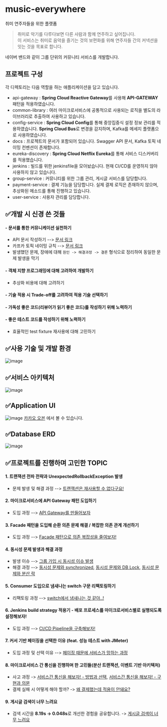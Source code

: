 # music-everywhere
취미 연주자들을 위한 플랫폼

> 취미로 악기를 다루다보면 다른 사람과 함께 연주하고 싶어집니다.<br>
> 이 서비스는 취미로 음악을 즐기는 것의 보편화를 위해 연주자들 간의 커넥션을 잇는 것을 목표로 합니다.

네이버 밴드와 같이 그룹 단위의 커뮤니티 서비스를 개발합니다.

## 프로젝트 구성
각 디렉토리는 다음 역할을 하는 애플리케이션을 담고 있습니다.
- api-gateway : **Spring Cloud Reactive Gateway**를 사용해 **API-GATEWAY** 패턴을 적용하였습니다.
- common-library : 여러 마이크로서비스에 공통적으로 사용되는 로직을 별도의 라이브러리로 추출하여 사용하고 있습니다.
- config-service : **Spring Cloud Config**를 통해 중앙집중식 설정 정보 관리를 적용하였습니다. **Spring Cloud Bus**로 변경을 감지하며, Kafka를 메세지 플랫폼으로 사용하였습니다.
- docs : 프로젝트의 문서가 포함되어 있습니다. Swagger API 문서, Kafka 토픽 네이밍 컨벤션이 존재합니다.
- eureka-discovery : **Spring Cloud Netflix Eureka**를 통해 서비스 디스커버리를 적용했습니다.
- jenkins : 빌드를 위한 jenkinsfile을 모아놨습니다. 현재 CI/CD를 운영하지 않아 사용하지 않고 있습니다.
- group-service : 커뮤니티를 위한 그룹 관리, 게시글 서비스를 담당합니다.
- payment-service : 결제 기능을 담당합니다. 실제 결제 로직은 존재하지 않으며, 추상화된 메소드를 통해 진행하고 있습니다.
- user-service : 사용자 관리를 담당합니다.

## ✅개발 시 신경 쓴 것들
#### - **문서를 통한 커뮤니케이션** 실천하기
  - API 문서 작성하기 --> [문서 링크](https://github.com/f-lab-edu/music-everywhere/blob/main/docs/api-docs)
  - 카프카 토픽 네이밍 규칙 --> [문서 링크](https://github.com/f-lab-edu/music-everywhere/tree/main/docs/kafka)
  - 발생했던 문제, 장애에 대해 `원인 -> 해결과정 -> 결론` 형식으로 정리하여 동일한 문제 발생을 막기
 
#### - 객체 지향 프로그래밍에 대해 고려하여 개발하기
  - 추상화 비용에 대해 고려하기

#### - 기술 적용 시 Trade-off를 고려하여 적용 기술 선택하기
#### - 가독성 좋은 코드(리뷰어가 읽기 좋은 코드)를 작성하기 위해 노력하기
#### - 좋은 테스트 코드를 작성하기 위해 노력하기
  - 효율적인 test fixture 재사용에 대해 고민하기


## ✅사용 기술 및 개발 환경
![image](https://github.com/f-lab-edu/music-everywhere/assets/70522355/e7b061fb-2c87-4a4c-9e99-32afec254f55)

## ✅서비스 아키텍처
![image](https://github.com/f-lab-edu/music-everywhere/assets/70522355/ea3a72fc-a78f-4b27-9b45-2573a1f3f747)


## ✅Application UI
![image](https://github.com/f-lab-edu/music-everywhere/assets/70522355/defb703f-efb3-4721-9743-c51712afd68e)
[카카오 오븐](https://ovenapp.io/project/3S1Kpott40rHcrwzORNUdEzoKzHz3PEf#CRgqm) 에서 볼 수 있습니다.

## ✅Database ERD
![image](https://github.com/f-lab-edu/music-everywhere/assets/70522355/e72d86ff-1fc0-494a-bbfc-1e4781f9d65b)


## ✅프로젝트를 진행하며 고민한 TOPIC
#### 1. 트랜잭션 전파 전략과 UnexpectedRollbackException 발생
  - 문제 발생 및 해결 과정 --> [트랜잭션은 재사용할 수 없다구요!](https://velog.io/@hyeok-kong/%ED%8A%B8%EB%9E%9C%EC%9E%AD%EC%85%98%EC%9D%80-%EC%9E%AC%EC%82%AC%EC%9A%A9%ED%95%A0-%EC%88%98-%EC%97%86%EB%8B%A4%EA%B5%AC%EC%9A%94)
#### 2. 마이크로서비스에 API Gateway 패턴 도입하기
  - 도입 과정 --> [API Gateway를 만들어보자](https://velog.io/@hyeok-kong/API-Gateway%EB%A5%BC-%EB%A7%8C%EB%93%A4%EC%96%B4%EB%B3%B4%EC%9E%90)
#### 3. Facade 패턴을 도입해 순환 의존 문제 해결 / 복잡한 의존 관계 개선하기
  - 도입 과정 --> [Facade 패턴으로 의존 복잡성을 줄여보자!](https://velog.io/@hyeok-kong/Facade-%ED%8C%A8%ED%84%B4%EC%9C%BC%EB%A1%9C-%EB%B3%B5%EC%9E%A1%EB%8F%84%EB%A5%BC-%EC%A4%84%EC%97%AC%EB%B3%B4%EC%9E%90)
#### 4. 동시성 문제 발생과 해결 과정
  - 발생 이슈 --> [그룹 가입 시 동시성 이슈 발생](https://github.com/f-lab-edu/music-everywhere/issues/30)
  - 해결 과정 --> [동시성 문제와 synchronized](https://velog.io/@hyeok-kong/%EB%8F%99%EC%8B%9C%EC%84%B1-%EB%AC%B8%EC%A0%9C%EC%99%80-synchronized),
    [동시성 문제와 DB Lock](https://velog.io/@hyeok-kong/%EB%8F%99%EC%8B%9C%EC%84%B1-%EB%AC%B8%EC%A0%9C%EC%99%80-DB-Lock),
    [동시성 문제와 분산 락](https://velog.io/@hyeok-kong/%EB%8F%99%EC%8B%9C%EC%84%B1-%EB%AC%B8%EC%A0%9C%EC%99%80-%EB%B6%84%EC%82%B0-%EB%9D%BD)
#### 5. Consumer 도입으로 냄새나는 switch 구문 리팩토링하기
- 리팩토링 과정 --> [switch에서 냄새나는 것 같아..!](https://velog.io/@hyeok-kong/switch%EC%97%90%EC%84%9C-%EB%83%84%EC%83%88%EB%82%98%EB%8A%94-%EA%B2%83-%EA%B0%99%EC%95%84)
#### 6. Jenkins build strategy 적용기 - 배포 프로세스를 마이크로서비스별로 실행되도록 설정해보자!
- 도입 과정 --> [CI/CD Pipeline을 구축해보자!](https://velog.io/@hyeok-kong/jenkins%EB%A1%9C-CICD-Pipeline-%EA%B5%AC%EC%B6%95)
#### 7. 커서 기반 페이징을 선택한 이유 (feat. 성능 테스트 with JMeter)
- 도입 과정 및 선택 이유 --> [페이징 때문에 서비스가 망하는 과정](https://velog.io/@hyeok-kong/%ED%8E%98%EC%9D%B4%EC%A7%95-%EB%95%8C%EB%AC%B8%EC%97%90-%EC%84%9C%EB%B9%84%EC%8A%A4%EA%B0%80-%EB%A7%9D%ED%95%98%EB%8A%94-%EA%B3%BC%EC%A0%95)
#### 8. 마이크로서비스 간 통신을 진행하며 한 고민들(분산 트랜잭션, 이벤트 기반 아키텍처)
- 사고 과정 -> [서비스간 통신을 해보자! - 방법과 선택](https://velog.io/@hyeok-kong/%EC%B9%B4%ED%94%84%EC%B9%B4%EB%A5%BC-%EC%9D%B4%EC%9A%A9%ED%95%B4-%EC%84%9C%EB%B9%84%EC%8A%A4%EA%B0%84-%ED%86%B5%EC%8B%A0%EC%9D%84-%ED%95%B4%EB%B3%B4%EC%9E%90),
[서비스간 통신을 해보자! - 구현과 의문](https://velog.io/@hyeok-kong/%EC%84%9C%EB%B9%84%EC%8A%A4%EA%B0%84-%ED%86%B5%EC%8B%A0%EC%9D%84-%ED%95%B4%EB%B3%B4%EC%9E%90-%EA%B5%AC%ED%98%84%EA%B3%BC-%EC%9D%98%EB%AC%B8)
- 결제 실패 시 어떻게 해야 할까? -> [왜 결제했는데 적용이 안돼요?](https://velog.io/@hyeok-kong/%EC%99%9C-%EA%B2%B0%EC%A0%9C%ED%96%88%EB%8A%94%EB%8D%B0-%EC%A0%81%EC%9A%A9%EC%9D%B4-%EC%95%88%EB%8F%BC%EC%9A%94)
#### 9. 게시글 검색이 너무 느려요
- 검색 시간을 **8.19s → 0.048s**로 개선한 경험을 공유합니다. -> [게시글 검색이 너무 느려요](https://velog.io/@hyeok-kong/%EA%B2%80%EC%83%89-%EA%B8%B0%EB%8A%A5%EC%9D%84-%EB%A7%8C%EB%93%A4%EC%96%B4%EB%B3%B4%EC%9E%90)
